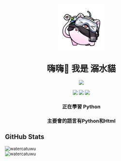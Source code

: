 <link rel="stylesheet" href="https://cdn.jsdelivr.net/npm/bootstrap@5.1.3/dist/css/bootstrap.min.css" integrity="sha384-1BmE4kWBq78iYhFldvKuhfTAU6auU8tT94WrHftjDbrCEXSU1oBoqyl2QvZ6jIW3" crossorigin="anonymous">


<div class="shadow p-3 mb-5 bg-body rounded">
<p align="center"><img src="https://raw.githubusercontent.com/watercatuwu/watercatuwu/main/unknown.png" alt="頭像" width="150"></p>
<h1 align="center">嗨嗨👋 我是 溺水貓</h1>

<p align="center"><img src="https://img.shields.io/badge/python-3670A0?style=for-the-badge&logo=python&logoColor=ffdd54"></p>

<p align="center">
    <img src="https://img.shields.io/badge/html5-%23E34F26.svg?style=for-the-badge&logo=html5&logoColor=white">
    <img src="https://img.shields.io/badge/css3-%231572B6.svg?style=for-the-badge&logo=css3&logoColor=white">
    <img src="https://img.shields.io/badge/bootstrap-%23563D7C.svg?style=for-the-badge&logo=bootstrap&logoColor=white">
</p>
</div>

<h3 align="center">正在學習 Python</h3>

<h3 align="center">主要會的語言有Python和Html</h3>

## GitHub Stats
<div class="row">
  <div class="col-6 ">
    <img src="https://github-readme-stats.vercel.app/api?username=watercatuwu&show_icons=true&locale=en" alt="watercatuwu" />
  </div>
  <div class="col-6">
    <img src="https://github-readme-streak-stats.herokuapp.com/?user=watercatuwu&" alt="watercatuwu" />
  </div>
 </div>
